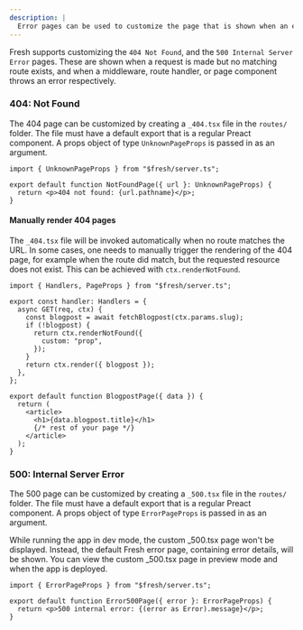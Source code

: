 ```yaml
---
description: |
  Error pages can be used to customize the page that is shown when an error occurs in the application.
---
```


Fresh supports customizing the `404 Not Found`, and the
`500 Internal Server Error` pages. These are shown when a request is made but no
matching route exists, and when a middleware, route handler, or page component
throws an error respectively.

### 404: Not Found

The 404 page can be customized by creating a `_404.tsx` file in the `routes/`
folder. The file must have a default export that is a regular Preact component.
A props object of type `UnknownPageProps` is passed in as an argument.

```tsx routes/_404.tsx
import { UnknownPageProps } from "$fresh/server.ts";

export default function NotFoundPage({ url }: UnknownPageProps) {
  return <p>404 not found: {url.pathname}</p>;
}
```

#### Manually render 404 pages

The `_404.tsx` file will be invoked automatically when no route matches the URL.
In some cases, one needs to manually trigger the rendering of the 404 page, for
example when the route did match, but the requested resource does not exist.
This can be achieved with `ctx.renderNotFound`.

```tsx routes/blog/[slug].tsx
import { Handlers, PageProps } from "$fresh/server.ts";

export const handler: Handlers = {
  async GET(req, ctx) {
    const blogpost = await fetchBlogpost(ctx.params.slug);
    if (!blogpost) {
      return ctx.renderNotFound({
        custom: "prop",
      });
    }
    return ctx.render({ blogpost });
  },
};

export default function BlogpostPage({ data }) {
  return (
    <article>
      <h1>{data.blogpost.title}</h1>
      {/* rest of your page */}
    </article>
  );
}
```

### 500: Internal Server Error

The 500 page can be customized by creating a `_500.tsx` file in the `routes/`
folder. The file must have a default export that is a regular Preact component.
A props object of type `ErrorPageProps` is passed in as an argument.

While running the app in dev mode, the custom _500.tsx page won't be displayed.
Instead, the default Fresh error page, containing error details, will be shown.
You can view the custom _500.tsx page in preview mode and when the app is deployed.

```tsx routes/_500.tsx
import { ErrorPageProps } from "$fresh/server.ts";

export default function Error500Page({ error }: ErrorPageProps) {
  return <p>500 internal error: {(error as Error).message}</p>;
}
```
